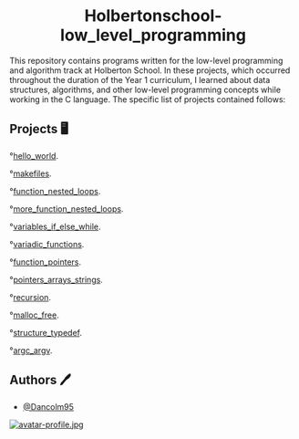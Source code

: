 
<h1 align="center"> Holbertonschool-low_level_programming </h1>

This repository contains programs written for the low-level programming and algorithm track at Holberton School. In these projects, which occurred throughout the duration of the Year 1 curriculum, I learned about data structures, algorithms, and other low-level programming concepts while working in the C language. The specific list of projects contained follows:


## Projects 🖥️

°[hello_world](https://github.com/Dancolm95/holbertonschool-low_level_programming/tree/main/hello_world).

°[makefiles](https://github.com/Dancolm95/holbertonschool-low_level_programming/tree/main/makefiles).

°[function_nested_loops](https://github.com/Dancolm95/holbertonschool-low_level_programming/tree/main/functions_nested_loops).

°[more_function_nested_loops](https://github.com/Dancolm95/holbertonschool-low_level_programming/tree/main/more_functions_nested_loops).

°[variables_if_else_while](https://github.com/Dancolm95/holbertonschool-low_level_programming/tree/main/variables_if_else_while).

°[variadic_functions](https://github.com/Dancolm95/holbertonschool-low_level_programming/tree/main/variadic_functions).

°[function_pointers](https://github.com/Dancolm95/holbertonschool-low_level_programming/tree/main/function_pointers).

°[pointers_arrays_strings](https://github.com/Dancolm95/holbertonschool-low_level_programming/tree/main/pointers_arrays_strings).


°[recursion](https://github.com/Dancolm95/holbertonschool-low_level_programming/tree/main/recursion).

°[malloc_free](https://github.com/Dancolm95/holbertonschool-low_level_programming/tree/main/malloc_free).

°[structure_typedef](https://github.com/Dancolm95/holbertonschool-low_level_programming/tree/main/structures_typedef).

°[argc_argv](https://github.com/Dancolm95/holbertonschool-low_level_programming/tree/main/argc_argv).


## Authors 🖊️

- [@Dancolm95](https://github.com/Dancolm95)


[![avatar-profile.jpg](https://i.postimg.cc/3r0Zvjs9/avatar-profile.jpg)](https://postimg.cc/8sDW8vPr)










